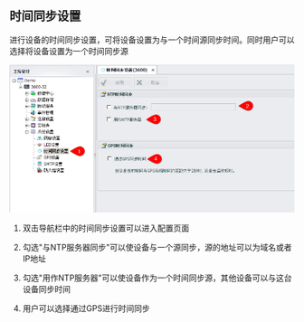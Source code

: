 ## 时间同步设置 


进行设备的时间同步设置，可将设备设置为与一个时间源同步时间。同时用户可以选择将设备设置为一个时间同步源

![](TimeSyncSetting.png)

1. 双击导航栏中的时间同步设置可以进入配置页面

2. 勾选"与NTP服务器同步"可以使设备与一个源同步，源的地址可以为域名或者IP地址

3. 勾选"用作NTP服务器"可以使设备作为一个时间同步源，其他设备可以与这台设备同步时间

4. 用户可以选择通过GPS进行时间同步